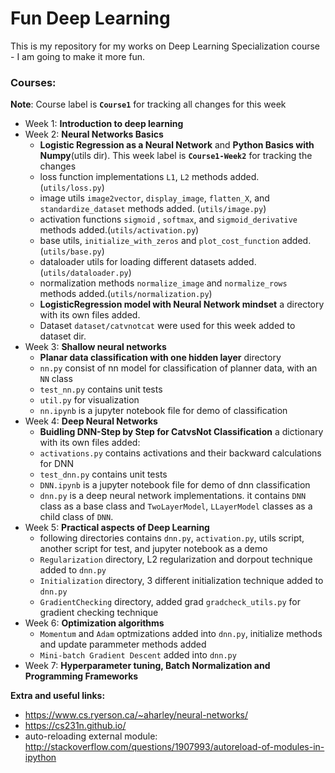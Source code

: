 # Fun Deep Learning
This is my repository for my works on Deep Learning Specialization course - I am going to make it more fun.

### Courses: 

**Note**: Course label is **`Course1`** for tracking all changes for this week 

* Week 1: **Introduction to deep learning**
* Week 2: **Neural Networks Basics**
     * **Logistic Regression as a Neural Network** and **Python Basics with Numpy**(utils dir). This week label is **`Course1-Week2`** for tracking the changes
     * loss function implementations `L1`, `L2` methods added. (`utils/loss.py`)
     * image utils `image2vector`, `display_image`, `flatten_X`, and `standardize_dataset` methods added. (`utils/image.py`)
     * activation functions `sigmoid` , `softmax`, and `sigmoid_derivative` methods added.(`utils/activation.py`)
     * base utils, `initialize_with_zeros` and `plot_cost_function` added. (`utils/base.py`)
     * dataloader utils for loading different datasets added.(`utils/dataloader.py`)
     * normalization methods `normalize_image` and `normalize_rows` methods added.(`utils/normalization.py`)
     * **LogisticRegression model with Neural Network mindset** a directory with its own files added.
     * Dataset `dataset/catvnotcat` were used for this week added to dataset dir.
* Week 3: **Shallow neural networks**
     * **Planar data classification with one hidden layer** directory
     * `nn.py` consist of nn model for classification of planner data, with an `NN` class
     * `test_nn.py` contains unit tests
     * `util.py` for visualization
     * `nn.ipynb` is a jupyter notebook file for demo of classification
* Week 4: **Deep Neural Networks**
     * **Buidling DNN-Step by Step for CatvsNot Classification** a dictionary with its own files added:
     * `activations.py` contains activations and their backward calculations for DNN
     * `test_dnn.py` contains unit tests
     * `DNN.ipynb` is a jupyter notebook file for demo of dnn classification
     * `dnn.py` is a deep neural network implementations. it contains `DNN` class as a base class and `TwoLayerModel`, `LLayerModel` classes as a child class of `DNN`.
* Week 5: **Practical aspects of Deep Learning**
     * following directories contains `dnn.py`, `activation.py`, utils script, another script for test, and jupyter notebook as a demo
     * `Regularization` directory, L2 regularization and dorpout technique added to `dnn.py`
     * `Initialization` directory, 3 different initialization technique added to `dnn.py`
     * `GradientChecking` directory, added grad `gradcheck_utils.py` for gradient checking technique
* Week 6: **Optimization algorithms**
     * `Momentum` and `Adam` optmizations added into `dnn.py`, initialize methods and update parammeter methods added
     * `Mini-batch Gradient Descent` added into `dnn.py`
* Week 7: **Hyperparameter tuning, Batch Normalization and Programming Frameworks**


**Extra and useful links:**
* https://www.cs.ryerson.ca/~aharley/neural-networks/
* https://cs231n.github.io/
* auto-reloading external module: http://stackoverflow.com/questions/1907993/autoreload-of-modules-in-ipython





   